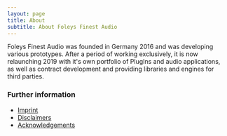 ```yaml
---
layout: page
title: About
subtitle: About Foleys Finest Audio
---
```



Foleys Finest Audio was founded in Germany 2016 and was developing various prototypes.
After a period of working exclusively, it is now relaunching 2019 with it's own portfolio of
PlugIns and audio applications, as well as contract development and providing libraries and engines for third parties.

### Further information

- [Imprint](/about/imprint)
- [Disclaimers](/about/disclaimer)
- [Acknowledgements](/about/acknowledgements)

